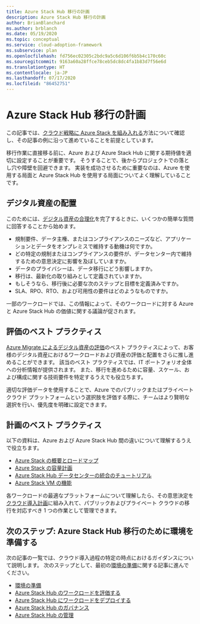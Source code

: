 ```yaml
---
title: Azure Stack Hub 移行の計画
description: Azure Stack Hub 移行の計画
author: BrianBlanchard
ms.author: brblanch
ms.date: 05/19/2020
ms.topic: conceptual
ms.service: cloud-adoption-framework
ms.subservice: plan
ms.openlocfilehash: fd756ec02305c2bdc9a5c6d106f6b5b4c170c60c
ms.sourcegitcommit: 9163a60a28ffce78ceb5dc8dc4fa1b83d7f56e6d
ms.translationtype: HT
ms.contentlocale: ja-JP
ms.lasthandoff: 07/17/2020
ms.locfileid: "86452751"
---
```

# <a name="plan-for-azure-stack-hub-migration"></a>Azure Stack Hub 移行の計画

この記事では、[クラウド戦略に Azure Stack を組み入れる](./index.md)方法について確認し、その記事の例に沿って進めていることを前提としています。

移行作業に直接移る前に、Azure および Azure Stack Hub に関する期待値を適切に設定することが重要です。 そうすることで、後からプロジェクトでの落とし穴や障壁を回避できます。 実装を成功させるために重要なのは、Azure を使用する局面と Azure Stack Hub を使用する局面についてよく理解していることです。

## <a name="digital-estate-alignment"></a>デジタル資産の配置

このためには、[デジタル資産の合理化](../../digital-estate/index.md)を完了するときに、いくつかの簡単な質問に回答することから始めます。

- 規制要件、データ主権、またはコンプライアンスのニーズなど、アプリケーションとデータをオンプレミスで維持する動機は何ですか。
- どの特定の規制またはコンプライアンスの要件が、データセンター内で維持するための意思決定に影響を及ぼしていますか。
- データのプライバシーは、データ移行にどう影響しますか。
- 移行は、最新化の取り組みとして定義されていますか。
- もしそうなら、移行後に必要な次のステップと目標を定義済みですか。
- SLA、RPO、RTO、および可用性の要件はどのようなものですか。

一部のワークロードでは、この情報によって、そのワークロードに対する Azure と Azure Stack Hub の価値に関する議論が促されます。

## <a name="assessment-best-practices"></a>評価のベスト プラクティス

[Azure Migrate によるデジタル資産の評価](../../plan/contoso-migration-assessment.md)のベスト プラクティスによって、お客様のデジタル資産におけるワークロードおよび資産の評価と配置をさらに推し進めることができます。 該当のベスト プラクティスでは、IT ポートフォリオ全体への分析情報が提供されます。 また、移行を進めるために容量、スケール、および構成に関する技術要件を特定するうえでも役立ちます。

適切な評価データを使用することで、Azure でのパブリックまたはプライベート クラウド プラットフォームという選択肢を評価する際に、チームはより賢明な選択を行い、優先度を明確に設定できます。

## <a name="planning-best-practices"></a>計画のベスト プラクティス

以下の資料は、Azure および Azure Stack Hub 間の違いについて理解するうえで役立ちます。

- [Azure Stack の概要とロードマップ](https://azure.microsoft.com/resources/videos/ignite-2018-azure-stack-overview-and-roadmap/)
- [Azure Stack の容量計画](https://docs.microsoft.com/azure/azure-stack/capacity-planning)
- [Azure Stack Hub データセンターの統合のチュートリアル](https://docs.microsoft.com/azure-stack/operator/azure-stack-customer-journey)
- [Azure Stack VM の機能](https://docs.microsoft.com/azure-stack/user/azure-stack-vm-considerations?view=azs-1910)

各ワークロードの最適なプラットフォームについて理解したら、その意思決定を[クラウド導入計画](../../plan/template.md)に組み入れて、パブリックおよびプライベート クラウドの移行を対応すべき 1 つの作業として管理できます。

## <a name="next-step-prepare-your-environment-for-azure-stack-hub-migrations"></a>次のステップ: Azure Stack Hub 移行のために環境を準備する

次の記事の一覧では、クラウド導入過程の特定の時点におけるガイダンスについて説明します。 次のステップとして、最初の[環境の準備](./ready.md)に関する記事に進んでください。

- [環境の準備](./ready.md)
- [Azure Stack Hub のワークロードを評価する](./migrate-assess.md)
- [Azure Stack Hub にワークロードをデプロイする](./migrate-deploy.md)
- [Azure Stack Hub のガバナンス](./govern.md)
- [Azure Stack Hub の管理](./manage.md)
